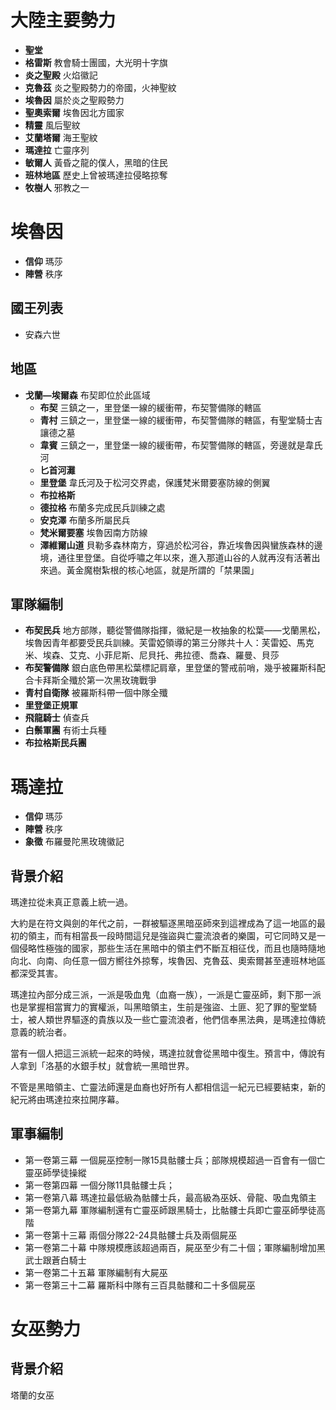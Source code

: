 # 大陸主要勢力

- **聖堂**
- **格雷斯** 教會騎士團國，大光明十字旗
- **炎之聖殿** 火焰徽記
- **克魯茲** 炎之聖殿勢力的帝國，火神聖紋
- **埃魯因** 屬於炎之聖殿勢力
- **聖奧索爾** 埃魯因北方國家
- **精靈** 風后聖紋
- **艾蘭塔爾** 海王聖紋
- **瑪達拉** 亡靈序列
- **敏爾人** 黃昏之龍的僕人，黑暗的住民
- **班林地區** 歷史上曾被瑪達拉侵略掠奪
- **牧樹人** 邪教之一

# 埃魯因

- **信仰** 瑪莎
- **陣營** 秩序

## 國王列表

- 安森六世

## 地區

- **戈蘭—埃爾森** 布契即位於此區域
 	- **布契** 三鎮之一，里登堡一線的緩衝帶，布契警備隊的轄區
 	- **青村** 三鎮之一，里登堡一線的緩衝帶，布契警備隊的轄區，有聖堂騎士吉讓德之墓
 	- **韋賓** 三鎮之一，里登堡一線的緩衝帶，布契警備隊的轄區，旁邊就是韋氏河
 	- **匕首河灘**
 	- **里登堡** 韋氏河及于松河交界處，保護梵米爾要塞防線的側翼
 	- **布拉格斯**
 	- **德拉格** 布蘭多完成民兵訓練之處
 	- **安克澤** 布蘭多所屬民兵
    - **梵米爾要塞** 埃魯因南方防線
    - **澤維爾山道** 貝勒多森林南方，穿過於松河谷，靠近埃魯因與蠻族森林的邊境，通往里登堡。自從呼嘯之年以來，進入那道山谷的人就再沒有活著出來過。黃金魔樹紮根的核心地區，就是所謂的「禁果園」

## 軍隊編制

- **布契民兵** 地方部隊，聽從警備隊指揮，徽紀是一枚抽象的松葉——戈蘭黑松，埃魯因青年都要受民兵訓練。芙雷婭領導的第三分隊共十人：芙雷婭、馬克米、埃森、艾克、小菲尼斯、尼貝托、弗拉德、喬森、羅曼、貝莎
- **布契警備隊** 銀白底色帶黑松葉標記肩章，里登堡的警戒前哨，幾乎被羅斯科配合卡拜斯全殲於第一次黑玫瑰戰爭
- **青村自衛隊** 被羅斯科帶一個中隊全殲
- **里登堡正規軍** 
- **飛龍騎士** 偵查兵
- **白鬃軍團** 有術士兵種
- **布拉格斯民兵團**

# 瑪達拉

- **信仰** 瑪莎
- **陣營** 秩序
- **象徵** 布羅曼陀黑玫瑰徽記

## 背景介紹

瑪達拉從未真正意義上統一過。

大約是在符文與劍的年代之前，一群被驅逐黑暗巫師來到這裡成為了這一地區的最初的領主，而有相當長一段時間這兒是強盜與亡靈流浪者的樂園，可它同時又是一個侵略性極強的國家，那些生活在黑暗中的領主們不斷互相征伐，而且也隨時隨地向北、向南、向任意一個方嚮往外掠奪，埃魯因、克魯茲、奧索爾甚至連班林地區都深受其害。

瑪達拉內部分成三派，一派是吸血鬼（血裔一族），一派是亡靈巫師，剩下那一派也是掌握相當實力的實權派，叫黑暗領主，生前是強盜、土匪、犯了罪的聖堂騎士，被人類世界驅逐的貴族以及一些亡靈流浪者，他們信奉黑法典，是瑪達拉傳統意義的統治者。

當有一個人把這三派統一起來的時候，瑪達拉就會從黑暗中復生。預言中，傳說有人拿到「洛基的水銀手杖」就會統一黑暗世界。

不管是黑暗領主、亡靈法師還是血裔也好所有人都相信這一紀元已經要結束，新的紀元將由瑪達拉來拉開序幕。

## 軍事編制

- 第一卷第三幕 一個屍巫控制一隊15具骷髏士兵；部隊規模超過一百會有一個亡靈巫師學徒操縱
- 第一卷第四幕 一個分隊11具骷髏士兵；
- 第一卷第八幕 瑪達拉最低級為骷髏士兵，最高級為巫妖、骨龍、吸血鬼領主
- 第一卷第九幕 軍隊編制還有亡靈巫師跟黑騎士，比骷髏士兵即亡靈巫師學徒高階
- 第一卷第十三幕 兩個分隊22-24具骷髏士兵及兩個屍巫
- 第一卷第二十幕 中隊規模應該超過兩百，屍巫至少有二十個；軍隊編制增加黑武士跟蒼白騎士
- 第一卷第二十五幕 軍隊編制有大屍巫
- 第一卷第三十二幕 羅斯科中隊有三百具骷髏和二十多個屍巫

# 女巫勢力

## 背景介紹

塔蘭的女巫